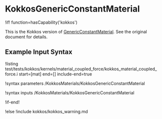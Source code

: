 # KokkosGenericConstantMaterial

!if! function=hasCapability('kokkos')

This is the Kokkos version of [GenericConstantMaterial](GenericConstantMaterial.md). See the original document for details.

## Example Input Syntax

!listing test/tests/kokkos/kernels/material_coupled_force/kokkos_material_coupled_force.i start=[mat] end=[] include-end=true

!syntax parameters /KokkosMaterials/KokkosGenericConstantMaterial

!syntax inputs /KokkosMaterials/KokkosGenericConstantMaterial

!if-end!

!else
!include kokkos/kokkos_warning.md

